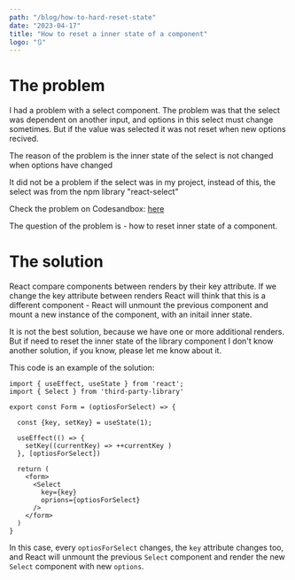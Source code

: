 ```yaml
---
path: "/blog/how-to-hard-reset-state"
date: "2023-04-17"
title: "How to reset a inner state of a component"
logo: "🔃"
---
```


# The problem

I had a problem with a select component. The problem was that the select was dependent on another input, and options in this select must change sometimes. But if the value was selected it was not reset when new options recived. 

The reason of the problem is the inner state of the select is not changed when options have changed 

It did not be a problem if the select was in my project, instead of this, the select was from the npm library "react-select"

Check the problem on Codesandbox: [here](https://codesandbox.io/s/react-select-do-not-reset-inner-state-ly82ts?file=/src/App.tsx:43-55)

The question of the problem is - how to reset inner state of a component.

# The solution

React compare components between renders by their key attribute. If we change the key attribute between renders React will think that this is a different component - React will unmount the previous component and mount a new instance of the component, with an initail inner state. 

It is not the best solution, because we have one or more additional renders. But if need to reset the inner state of the library component I don't know another solution, if you know, please let me know about it.

This code is an example of the solution:

```
import { useEffect, useState } from 'react';
import { Select } from 'third-party-library'

export const Form = (optiosForSelect) => {

  const {key, setKey} = useState(1);

  useEffect(() => {
    setKey((currentKey) => ++currentKey )
  }, [optiosForSelect])

  return (
    <form>
      <Select
        key={key}
        oprions={optiosForSelect}
      />
    </form>
  )
}

```

In this case, every `optiosForSelect` changes, the `key` attribute changes too, and React will unmount the previous `Select` component and render the new `Select` component with new `options`.